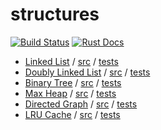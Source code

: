 # structures

[![Build Status][build-badge]][build-status]
[![Rust Docs][docs-badge]][docs-url]

- [Linked List](https://airt.github.io/structures-rs/structures/list/struct.List.html)
  / [src](src/list.rs)
  / [tests](src/list.rs#L87)
- [Doubly Linked List](https://airt.github.io/structures-rs/structures/doublylist/struct.DoublyList.html)
  / [src](src/doublylist.rs)
  / [tests](src/doublylist.rs#L211)
- [Binary Tree](https://airt.github.io/structures-rs/structures/tree/enum.Tree.html)
  / [src](src/tree.rs)
  / [tests](src/tree.rs#L116)
- [Max Heap](https://airt.github.io/structures-rs/structures/heap/struct.Heap.html)
  / [src](src/heap.rs)
  / [tests](src/heap.rs#L117)
- [Directed Graph](https://airt.github.io/structures-rs/structures/graph/struct.Graph.html)
  / [src](src/graph.rs)
  / [tests](src/graph.rs#L199)
- [LRU Cache](https://airt.github.io/structures-rs/structures/cache/lru/struct.LRU.html)
  / [src](src/cache/lru.rs)
  / [tests](src/cache/lru.rs#L101)

[build-badge]: https://img.shields.io/travis/airt/structures-rs.svg
[build-status]: https://travis-ci.org/airt/structures-rs
[docs-badge]: https://img.shields.io/badge/docs-0.0.0-blue.svg
[docs-url]: https://airt.github.io/structures-rs/structures

